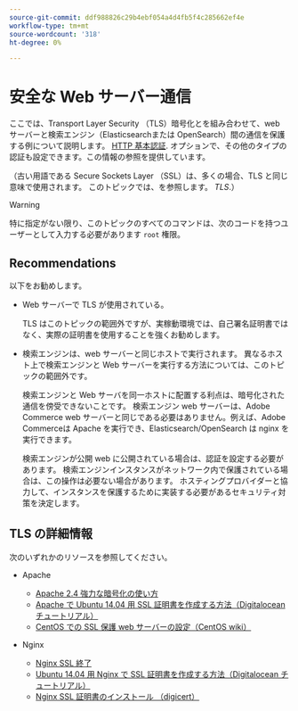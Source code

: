 ```yaml
---
source-git-commit: ddf988826c29b4ebf054a4d4fb5f4c285662ef4e
workflow-type: tm+mt
source-wordcount: '318'
ht-degree: 0%

---
```

# 安全な Web サーバー通信

ここでは、Transport Layer Security （TLS）暗号化とを組み合わせて、web サーバーと検索エンジン（Elasticsearchまたは OpenSearch）間の通信を保護する例について説明します。 [HTTP 基本認証](https://datatracker.ietf.org/doc/html/rfc2617). オプションで、その他のタイプの認証も設定できます。この情報の参照を提供しています。

（古い用語である Secure Sockets Layer （SSL）は、多くの場合、TLS と同じ意味で使用されます。 このトピックでは、を参照します。 *TLS*.）

>[!WARNING]
>
>特に指定がない限り、このトピックのすべてのコマンドは、次のコードを持つユーザーとして入力する必要があります `root` 権限。

## Recommendations

以下をお勧めします。

* Web サーバーで TLS が使用されている。

  TLS はこのトピックの範囲外ですが、実稼動環境では、自己署名証明書ではなく、実際の証明書を使用することを強くお勧めします。

* 検索エンジンは、web サーバーと同じホストで実行されます。 異なるホスト上で検索エンジンと Web サーバーを実行する方法については、このトピックの範囲外です。

  検索エンジンと Web サーバを同一ホストに配置する利点は、暗号化された通信を傍受できないことです。 検索エンジン web サーバーは、Adobe Commerce web サーバーと同じである必要はありません。例えば、Adobe Commerceは Apache を実行でき、Elasticsearch/OpenSearch は nginx を実行できます。

  検索エンジンが公開 web に公開されている場合は、認証を設定する必要があります。 検索エンジンインスタンスがネットワーク内で保護されている場合は、この操作は必要ない場合があります。 ホスティングプロバイダーと協力して、インスタンスを保護するために実装する必要があるセキュリティ対策を決定します。

## TLS の詳細情報

次のいずれかのリソースを参照してください。

* Apache

   * [Apache 2.4 強力な暗号化の使い方](https://httpd.apache.org/docs/2.4/ssl/ssl_howto.html)
   * [Apache で Ubuntu 14.04 用 SSL 証明書を作成する方法（Digitalocean チュートリアル）](https://www.digitalocean.com/community/tutorials/how-to-create-a-ssl-certificate-on-apache-for-ubuntu-14-04)
   * [CentOS での SSL 保護 web サーバーの設定（CentOS wiki）](https://wiki.centos.org/HowTos/Https)

* Nginx

   * [Nginx SSL 終了](https://www.nginx.com/resources/admin-guide/nginx-ssl-termination/)
   * [Ubuntu 14.04 用 Nginx で SSL 証明書を作成する方法（Digitalocean チュートリアル）](https://www.digitalocean.com/community/tutorials/how-to-create-an-ssl-certificate-on-nginx-for-ubuntu-14-04)
   * [Nginx SSL 証明書のインストール （digicert）](https://www.digicert.com/ssl-certificate-installation-nginx.htm)
